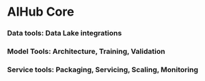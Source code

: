 # AIHub Core

### Data tools: Data Lake integrations

### Model Tools: Architecture, Training, Validation

### Service tools: Packaging, Servicing, Scaling, Monitoring


